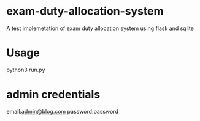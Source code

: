 # exam-duty-allocation-system
A test implemetation of exam duty allocation system using flask and sqlite

# Usage
python3 run.py

# admin credentials
email:admin@blog.com
password:password

